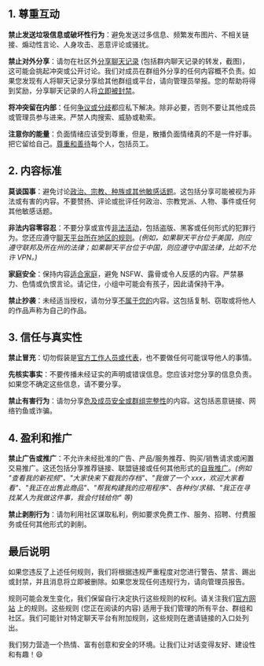 ## 1. 尊重互动

**禁止发送垃圾信息或破坏性行为**：避免发送过多信息、频繁发布图片、不相关链接、煽动性言论、人身攻击、恶意评论或骚扰。

**禁止对外分享**：请勿在社区外<u>分享聊天记录</u> (包括群内聊天记录的转发，截图)，这可能会挑起冲突或公开讨论。我们对成员在群组外分享的任何内容概不负责。如果您发现有人将聊天记录分享给其他群组或平台，请向管理员举报。您的帮助将得到奖励，分享聊天记录的人将<u>立即被封禁</u>。

**将冲突留在内部**：任何<u>争议或分歧</u>都应私下解决。除非必要，否则不要让其他成员或管理员参与进来。严禁人肉搜索、威胁或勒索。

**注意你的能量**：负面情绪应该受到尊重，但是，散播负面情绪真的不是一件好事。把它留给自己。<u>尊重和善待</u>每个人，包括员工。

## 2. 内容标准

**莫谈国事**：避免讨论<u>政治、宗教、种族或其他敏感话题</u>。这包括分享可能被视为非法或有害的内容。不要赞扬、评论或批评任何政治、宗教党派、人物、事件或任何其他敏感话题。

**非法内容零容忍**：不要分享或宣传<u>非法活动</u>，包括盗版、黑客或任何形式的犯罪行为。您还应遵守<u>聊天平台所在地区的规则</u>。*(例如，如果聊天平台位于美国，则应遵守联邦及所在州的法律；如果聊天平台位于中国，则应遵守中国法律，比如不允许 VPN。)*

**家庭安全**：保持内容<u>适合家庭</u>，避免 NSFW、露骨或令人反感的内容。严禁暴力、色情或仇恨言论。请记住，小组中可能会有孩子，因此请保持干净。

**禁止抄袭**：未经适当授权，请勿分享<u>不属于您的</u>内容。这包括复制、窃取或将他人的作品声称为自己的作品。

## 3. 信任与真实性

**禁止冒充**：切勿假装是<u>官方工作人员或代表</u>，也不要做任何可能误导他人的事情。

**先核实事实**：不要传播未经证实的声明或错误信息。您应该对您分享的信息负责。如果您不确定这些信息，请不要分享。

**禁止有害行为**：请勿分享<u>危及成员安全或群组完整性</u>的内容。这包括恶意链接、网络钓鱼或诈骗。

## 4. 盈利和推广

**禁止广告或推广**：不允许未经批准的广告、产品/服务推荐、购买/销售请求或闲置交易推广。这还包括分享推荐链接、联盟链接或任何其他形式的<u>自我推广</u>。*(例如 "查看我的新视频"、"大家快来下载我的存档"、"我做了一个 xxx，欢迎大家看看"、"我正在出售此商品"、"帮我构建我的应用程序"、各种约/求稿、"我正在寻找某人为我做这件事，我会付钱给你" 等)*

**禁止剥削行为**：请勿利用社区谋取私利，例如要求免费工作、服务、招聘、付费服务或任何其他形式的剥削。

## 最后说明

如果您违反了上述任何规则，我们将根据违规严重程度对您进行警告、禁言、踢出或封禁，并且消息将立即被删除。如果您发现任何违规行为，请向管理员报告。

规则可能会发生变化，我们保留自行决定执行这些规则的权利。请关注我们[官方网站](https://www.inkore.net/community) 上的规则。这些规则 (您正在阅读的内容) 适用于我们管理的所有平台、群组和社区。我们可能针对特定聊天平台有附加规则，这些规则在邀请链接的入口处列出。

我们努力营造一个热情、富有创意和安全的环境。让我们让对话变得友好、建设性和有趣！😄